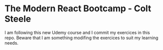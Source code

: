 # The Modern React Bootcamp - Colt Steele

I am following this new Udemy course and I commit my exercices in this repo. Beware that I am something modifing the exercices to suit my learning needs. 
